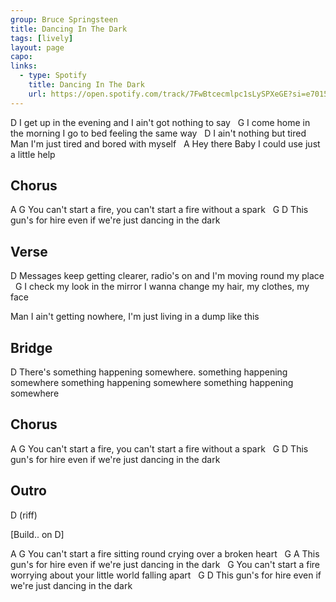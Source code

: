 ```yaml
---
group: Bruce Springsteen
title: Dancing In The Dark
tags: [lively]
layout: page
capo: 
links: 
  - type: Spotify
    title: Dancing In The Dark
    url: https://open.spotify.com/track/7FwBtcecmlpc1sLySPXeGE?si=e70155e639324fa1
---
```



D
I get up in the evening and I ain't got nothing to say
&nbsp;                                                        G
I come home in the morning  I go to bed feeling the same way
&nbsp;                                                                  D
I ain't nothing but tired      Man I'm just tired and bored with myself
&nbsp;                                              A
Hey there Baby    I could use just a little help

## Chorus
A                                                       G
You can't start a fire, you can't start a fire without a spark
&nbsp;                G                                       D
This gun's for hire  even if we're just dancing in the dark

## Verse
D
Messages keep getting clearer, radio's on and I'm moving round my place
&nbsp;                                                                       G
I check my look in the mirror I wanna change my hair, my clothes, my face

Man I ain't getting nowhere, I'm just living in a dump like this

## Bridge
D
There's something happening somewhere.
something happening somewhere
something happening somewhere
something happening somewhere

## Chorus
A                                                       G
You can't start a fire, you can't start a fire without a spark
&nbsp;                G                                       D
This gun's for hire  even if we're just dancing in the dark

## Outro
D (riff)

[Build.. on D]

A                                                         G
You can't start a fire sitting round crying over a broken heart
&nbsp;                G                                         A
This gun's for hire   even if we're just dancing in the   dark
&nbsp;                                                                G
You can't start a fire worrying about your little world falling apart
&nbsp;                    G                                   D
This gun's for hire   even if we're just dancing in the dark

